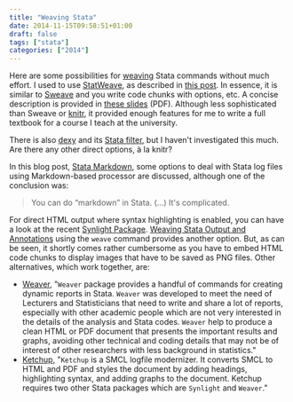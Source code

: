 ```yaml
---
title: "Weaving Stata"
date: 2014-11-15T09:58:51+01:00
draft: false
tags: ["stata"]
categories: ["2014"]
---
```


Here are some possibilities for [weaving](http://goo.gl/mZ11) Stata commands without much effort. I used to use [StatWeave](http://homepage.divms.uiowa.edu/~rlenth/StatWeave/), as described in [this post](/post/weaving-stata-documents). In essence, it is similar to [Sweave](http://www.statistik.lmu.de/~leisch/Sweave/) and you write code chunks with options, etc. A concise description is provided in [these slides](http://www.stata.com/meeting/italy08/rising_2008.pdf) (PDF). Although less sophisticated than Sweave or [knitr](http://yihui.name/knitr/), it provided enough features for me to write a full textbook for a course I teach at the university. 

There is also [dexy](http://www.dexy.it/) and its [Stata filter](http://www.dexy.it/ref/filters/stata.html), but I haven't investigated this much. Are there any other direct options, à la knitr?

In this blog post, [Stata Markdown](http://hopstat.wordpress.com/2014/01/11/stata-markdown-2/), some options to deal with Stata log files using Markdown-based processor are discussed, although one of the conclusion was:

> You can do “markdown” in Stata. (...) It's complicated.

For direct HTML output where syntax highlighting is enabled, you can have a look at the recent [Synlight Package](http://www.haghish.com/statistics/stata-blog/reproducible-research/synlight.php). [Weaving Stata Output and Annotations](http://data.princeton.edu/wws509/stata/weave) using the `weave` command provides another option. But, as can be seen, it shortly comes rather cumbersome as you have to embed HTML code chunks to display images that have to be saved as PNG files. Other alternatives, which work together, are:

- [Weaver](http://www.haghish.com/statistics/stata-blog/reproducible-research/weaver.php), "`Weaver` package provides a handful of commands for creating dynamic reports in Stata. `Weaver` was developed to meet the need of Lecturers and Statisticians that need to write and share a lot of reports, especially with other academic people which are not very interested in the details of the analysis and Stata codes. `Weaver` help to produce a clean HTML or PDF document that presents the important results and graphs, avoiding other technical and coding details that may not be of interest of other researchers with less background in statistics."
- [Ketchup](http://www.haghish.com/statistics/stata-blog/reproducible-research/ketchup.php), "`Ketchup` is a SMCL logfile modernizer. It converts SMCL to HTML and PDF and styles the document by adding headings, highlighting syntax, and adding graphs to the document. Ketchup requires two other Stata packages which are `Synlight` and `Weaver`."
